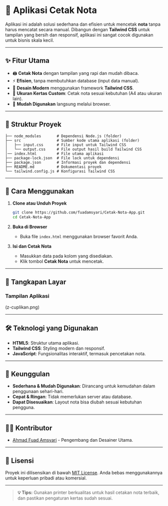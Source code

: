 # 🧾 Aplikasi Cetak Nota

Aplikasi ini adalah solusi sederhana dan efisien untuk mencetak **nota** tanpa harus mencatat secara manual. Dibangun dengan **Tailwind CSS** untuk tampilan yang bersih dan responsif, aplikasi ini sangat cocok digunakan untuk bisnis skala kecil.

---

## ✨ **Fitur Utama**

- 🖨️ **Cetak Nota** dengan tampilan yang rapi dan mudah dibaca.
- ⚡ **Efisien**, tanpa membutuhkan database (input data manual).
- 🎨 **Desain Modern** menggunakan framework **Tailwind CSS**.
- 📄 **Ukuran Kertas Custom**: Cetak nota sesuai kebutuhan (A4 atau ukuran lain).
- 🧩 **Mudah Digunakan** langsung melalui browser.

---

## 📂 **Struktur Proyek**

```plaintext
├── node_modules       # Dependensi Node.js (folder)
├── src                # Sumber kode utama aplikasi (folder)
│   ├── input.css      # File input untuk Tailwind CSS
│   └── output.css     # File output hasil build Tailwind CSS
│── index.html         # File utama aplikasi
├── package-lock.json  # File lock untuk dependensi
├── package.json       # Informasi proyek dan dependensi
├── README.md          # Dokumentasi proyek
└── tailwind.config.js # Konfigurasi Tailwind CSS
```

---

## 🚀 **Cara Menggunakan**

1. **Clone atau Unduh Proyek**

   ```bash
   git clone https://github.com/fuadamsyari/Cetak-Nota-App.git
   cd Cetak-Nota-App
   ```

2. **Buka di Browser**

   - Buka file `index.html` menggunakan browser favorit Anda.

3. **Isi dan Cetak Nota**

   - Masukkan data pada kolom yang disediakan.
   - Klik tombol **Cetak Nota** untuk mencetak.

---

## 📸 **Tangkapan Layar**

### Tampilan Aplikasi

(z-cuplikan.png)

---

## 🛠️ **Teknologi yang Digunakan**

- **HTML5**: Struktur utama aplikasi.
- **Tailwind CSS**: Styling modern dan responsif.
- **JavaScript**: Fungsionalitas interaktif, termasuk pencetakan nota.

---

## 🌟 **Keunggulan**

- **Sederhana & Mudah Digunakan**: Dirancang untuk kemudahan dalam penggunaan sehari-hari.
- **Cepat & Ringan**: Tidak memerlukan server atau database.
- **Dapat Disesuaikan**: Layout nota bisa diubah sesuai kebutuhan pengguna.

---

## 👨‍💻 **Kontributor**

- [Ahmad Fuad Amsyari](https://github.com/fuadamsyari) - Pengembang dan Desainer Utama.

---

## 📜 **Lisensi**

Proyek ini dilisensikan di bawah [MIT License](LICENSE). Anda bebas menggunakannya untuk keperluan pribadi atau komersial.

---

> **💡 Tips:** Gunakan printer berkualitas untuk hasil cetakan nota terbaik, dan pastikan pengaturan kertas sudah sesuai.
